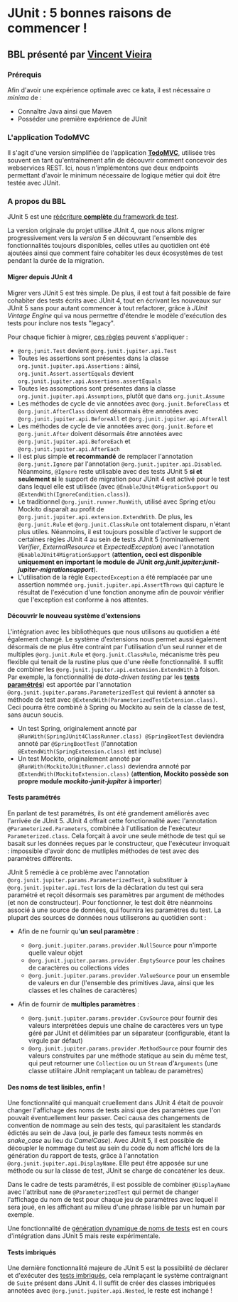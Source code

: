 # JUnit : 5 bonnes raisons de commencer !

## BBL présenté par [Vincent Vieira](mailto:vincent.vieira@carbon-it.com)

### Prérequis
Afin d'avoir une expérience optimale avec ce kata, il est nécessaire *a minima* de :
- Connaître Java ainsi que Maven
- Posséder une première expérience de JUnit

### L'application TodoMVC
Il s'agit d'une version simplifiée de l'application [**TodoMVC**](https://todobackend.com/), utilisée très souvent en tant qu'entraînement afin de découvrir comment concevoir des webservices REST. Ici, nous n'implémentons que deux endpoints permettant d'avoir le minimum nécessaire de logique métier qui doit être testée avec JUnit.

### A propos du BBL
JUnit 5 est une [réécriture **complète** du framework de test](https://junit.org/junit5/docs/current/user-guide/#overview-what-is-junit-5). 

La version originale du projet utilise JUnit 4, que nous allons migrer progressivement vers la *version 5* en découvrant l'ensemble des fonctionnalités toujours disponibles, celles utiles au quotidien ont été ajoutées ainsi que comment faire cohabiter les deux écosystèmes de test pendant la durée de la migration.

#### Migrer depuis JUnit 4
Migrer vers JUnit 5 est très simple. De plus, il est tout à fait possible de faire cohabiter des tests écrits avec JUnit 4, tout en écrivant les nouveaux sur JUnit 5 sans pour autant commencer à tout refactorer, grâce à *JUnit Vintage Engine* qui va nous permettre d'étendre le modèle d'exécution des tests pour inclure nos tests "legacy".

Pour chaque fichier à migrer, [ces règles](https://junit.org/junit5/docs/current/user-guide/#migrating-from-junit4-tips) peuvent s'appliquer :
- `@org.junit.Test` devient `@org.junit.jupiter.api.Test`
- Toutes les assertions sont présentes dans la classe `org.junit.jupiter.api.Assertions` : ainsi, `org.junit.Assert.assertEquals` devient `org.junit.jupiter.api.Assertions.assertEquals`
- Toutes les assomptions sont présentes dans la classe `org.junit.jupiter.api.Assumptions`, plutôt que dans `org.junit.Assume`
- Les méthodes de cycle de vie annotées avec `@org.junit.BeforeClass` et `@org.junit.AfterClass` doivent désormais être annotées avec `@org.junit.jupiter.api.BeforeAll` et `@org.junit.jupiter.api.AfterAll`
- Les méthodes de cycle de vie annotées avec `@org.junit.Before` et `@org.junit.After` doivent désormais être annotées avec `@org.junit.jupiter.api.BeforeEach` et `@org.junit.jupiter.api.AfterEach`
- Il est plus simple **et recommandé** de remplacer l'annotation `@org.junit.Ignore` par l'annotation `@org.junit.jupiter.api.Disabled`. Néanmoins, `@Ignore` reste utilisable avec des tests JUnit 5 **si et seulement si** le support de migration pour JUnit 4 est activé pour le test dans lequel elle est utilisée (avec `@EnableJUnit4MigrationSupport` ou `@ExtendWith(IgnoreCondition.class)`).
- Le traditionnel `@org.junit.runner.RunWith`, utilisé avec Spring et/ou Mockito disparaît au profit de `@org.junit.jupiter.api.extension.ExtendWith`. De plus, les `@org.junit.Rule` et `@org.junit.ClassRule` ont totalement disparu, n'étant plus utiles.
  Néanmoins, il est toujours possible d'activer le support de certaines règles JUnit 4 au sein de tests JUnit 5 (nominativement *Verifier*, *ExternalResource* et *ExpectedException*) avec l'annotation `@EnableJUnit4MigrationSupport` (**attention, ceci est disponible uniquement en important le module de JUnit *org.junit.jupiter:junit-jupiter-migrationsupport***). 
- L'utilisation de la règle `ExpectedException` a été remplacée par une assertion nommée `org.junit.jupiter.api.AssertThrows` qui capture le résultat de l'exécution d'une fonction anonyme afin de pouvoir vérifier que l'exception est conforme à nos attentes.

#### Découvrir le nouveau système d'extensions
L'intégration avec les bibliothèques que nous utilisons au quotidien a été également changé. Le système d'extensions nous permet aussi également désormais de ne plus être contraint par l'utilisation d'un seul runner et de multiples `@org.junit.Rule` et `@org.junit.ClassRule`, mécanisme très peu flexible qui tenait de la rustine plus que d'une réelle fonctionnalité.
Il suffit de combiner les `@org.junit.jupiter.api.extension.ExtendWith` à foison. Par exemple, la fonctionnalité de *data-driven testing* par les [**tests paramétrés**](https://nipafx.dev/junit-5-parameterized-tests/)) est apportée par l'annotation `@org.junit.jupiter.params.ParameterizedTest` qui revient à annoter sa méthode de test avec `@ExtendWith(ParameterizedTestExtension.class)`.
Ceci pourra être combiné à Spring ou Mockito au sein de la classe de test, sans aucun soucis.

- Un test Spring, originalement annoté par `@RunWith(SpringJUnit4ClassRunner.class) @SpringBootTest` deviendra annoté par `@SpringBootTest` (l'annotation `@ExtendWith(SpringExtension.class)` est incluse)
- Un test Mockito, originalement annoté par `@RunWith(MockitoJUnitRunner.class)` deviendra annoté par `@ExtendWith(MockitoExtension.class)` (**attention, Mockito possède son propre module *mockito-junit-jupiter* à importer**)

#### Tests paramétrés
En parlant de test paramétrés, ils ont été grandement améliorés avec l'arrivée de JUnit 5. JUnit 4 offrait cette fonctionnalité avec l'annotation `@Parameterized.Parameters`, combinée à l'utilisation de l'exécuteur `Parameterized.class`.
Cela forçait à avoir une seule méthode de test qui se basait sur les données reçues par le constructeur, que l'exécuteur invoquait : impossible d'avoir donc de mutliples méthodes de test avec des paramètres différents.

JUnit 5 remédie à ce problème avec l'annotation `@org.junit.jupiter.params.ParameterizedTest`, à substituer à `@org.junit.jupiter.api.Test` lors de la déclaration du test qui sera paramétré et reçoit désormais ses paramètres par argument de méthodes (et non de constructeur).
Pour fonctionner, le test doit être néanmoins associé à une source de données, qui fournira les paramètres du test. La plupart des sources de données nous utiliserons au quotidien sont :
- Afin de ne fournir qu'**un seul paramètre** :
  - `@org.junit.jupiter.params.provider.NullSource` pour n'importe quelle valeur objet
  - `@org.junit.jupiter.params.provider.EmptySource` pour les chaînes de caractères ou collections vides
  - `@org.junit.jupiter.params.provider.ValueSource` pour un ensemble de valeurs en dur (l'ensemble des primitives Java, ainsi que les classes et les chaînes de caractères)
  
- Afin de fournir de **multiples paramètres** :
  - `@org.junit.jupiter.params.provider.CsvSource` pour fournir des valeurs interprétées depuis une chaîne de caractères vers un type géré par JUnit et délimitées par un séparateur (configurable, étant la virgule par défaut)
  - `@org.junit.jupiter.params.provider.MethodSource` pour fournir des valeurs construites par une méthode statique au sein du même test, qui peut retourner une `Collection` ou un `Stream` d'`Arguments` (une classe utilitaire JUnit remplaçant un tableau de paramètres)

#### Des noms de test lisibles, enfin !
Une fonctionnalité qui manquait cruellement dans JUnit 4 était de pouvoir changer l'affichage des noms de tests ainsi que des paramètres que l'on pouvait éventuellement leur passer. Ceci causa des changements de convention de nommage au sein des tests, qui parasitaient les standards édictés au sein de Java (oui, je parle des fameux tests nommés en *snake_case* au lieu du *CamelCase*).
Avec JUnit 5, il est possible de découpler le nommage du test au sein du code du nom affiché lors de la génération du rapport de tests, grâce à l'annotation `@org.junit.jupiter.api.DisplayName`. Elle peut être apposée sur une méthode ou sur la classe de test, JUnit se charge de concaténer les deux. 

Dans le cadre de tests paramétrés, il est possible de combiner `@DisplayName` avec l'attribut `name` de `@ParameterizedTest` qui permet de changer l'affichage du nom de test pour chaque jeu de paramètres avec lequel il sera joué, en les affichant au milieu d'une phrase lisible par un humain par exemple.

Une fonctionnalité de [génération dynamique de noms de tests](https://junit.org/junit5/docs/current/user-guide/#writing-tests-display-name-generator) est en cours d'intégration dans JUnit 5 mais reste expérimentale.

#### Tests imbriqués
Une dernière fonctionnalité majeure de JUnit 5 est la possibilité de déclarer et d'exécuter des [tests imbriqués](https://junit.org/junit5/docs/current/user-guide/#writing-tests-nested), cela remplaçant le système contraignant de `Suite` présent dans JUnit 4.
Il suffit de créer des classes imbriquées annotées avec `@org.junit.jupiter.api.Nested`, le reste est inchangé !
